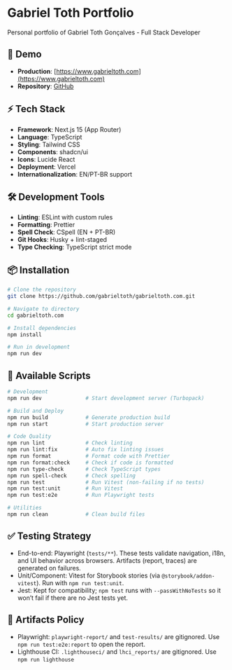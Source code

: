 # Gabriel Toth Portfolio

Personal portfolio of Gabriel Toth Gonçalves - Full Stack Developer

## 🚀 Demo

- **Production**: [https://www.gabrieltoth.com](https://www.gabrieltoth.com)
- **Repository**: [GitHub](https://github.com/gabrieltoth)

## ⚡ Tech Stack

- **Framework**: Next.js 15 (App Router)
- **Language**: TypeScript
- **Styling**: Tailwind CSS
- **Components**: shadcn/ui
- **Icons**: Lucide React
- **Deployment**: Vercel
- **Internationalization**: EN/PT-BR support

## 🛠️ Development Tools

- **Linting**: ESLint with custom rules
- **Formatting**: Prettier
- **Spell Check**: CSpell (EN + PT-BR)
- **Git Hooks**: Husky + lint-staged
- **Type Checking**: TypeScript strict mode

## 📦 Installation

```bash
# Clone the repository
git clone https://github.com/gabrieltoth/gabrieltoth.com.git

# Navigate to directory
cd gabrieltoth.com

# Install dependencies
npm install

# Run in development
npm run dev
```

## 🔧 Available Scripts

```bash
# Development
npm run dev              # Start development server (Turbopack)

# Build and Deploy
npm run build            # Generate production build
npm run start            # Start production server

# Code Quality
npm run lint             # Check linting
npm run lint:fix         # Auto fix linting issues
npm run format           # Format code with Prettier
npm run format:check     # Check if code is formatted
npm run type-check       # Check TypeScript types
npm run spell-check      # Check spelling
npm run test             # Run Vitest (non-failing if no tests)
npm run test:unit        # Run Vitest
npm run test:e2e         # Run Playwright tests

# Utilities
npm run clean            # Clean build files
```

## ✅ Testing Strategy

- End-to-end: Playwright (`tests/**`). These tests validate navigation, i18n, and UI behavior across browsers. Artifacts (report, traces) are generated on failures.
- Unit/Component: Vitest for Storybook stories (via `@storybook/addon-vitest`). Run with `npm run test:unit`.
- Jest: Kept for compatibility; `npm test` runs with `--passWithNoTests` so it won’t fail if there are no Jest tests yet.

## 🧪 Artifacts Policy

- Playwright: `playwright-report/` and `test-results/` are gitignored. Use `npm run test:e2e:report` to open the report.
- Lighthouse CI: `.lighthouseci/` and `lhci_reports/` are gitignored. Use `npm run lighthouse`
